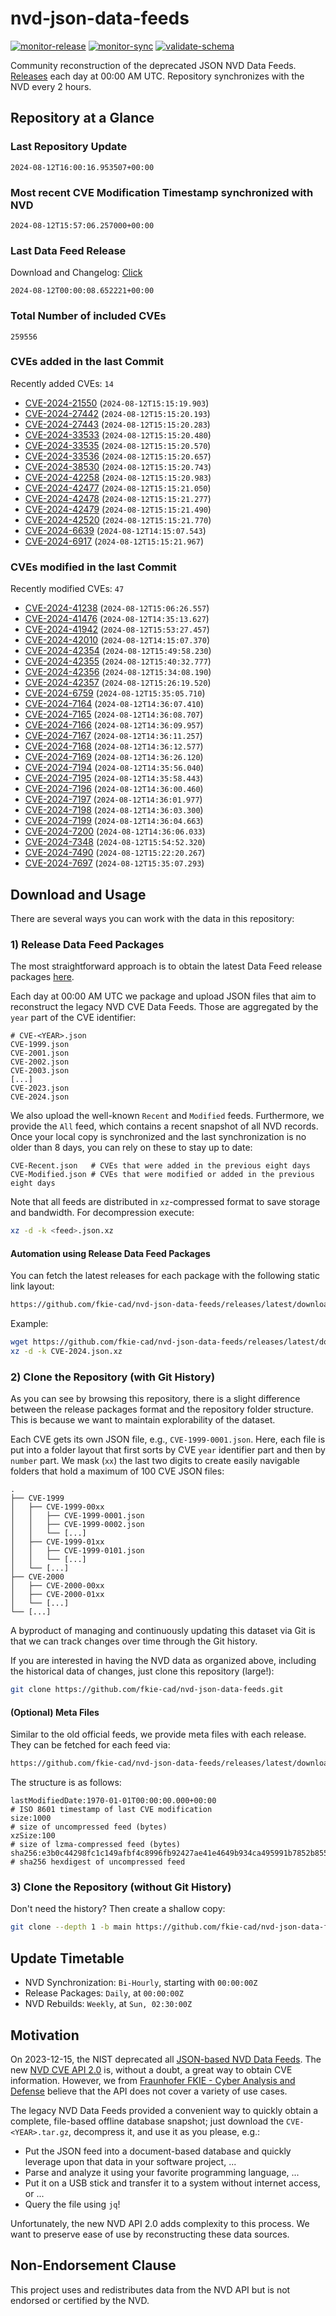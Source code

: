 # nvd-json-data-feeds

[![monitor-release](https://github.com/fkie-cad/nvd-json-data-feeds/actions/workflows/monitor_release.yml/badge.svg)](https://github.com/fkie-cad/nvd-json-data-feeds/actions/workflows/monitor_release.yml)
[![monitor-sync](https://github.com/fkie-cad/nvd-json-data-feeds/actions/workflows/monitor_sync.yml/badge.svg)](https://github.com/fkie-cad/nvd-json-data-feeds/actions/workflows/monitor_sync.yml)
[![validate-schema](https://github.com/fkie-cad/nvd-json-data-feeds/actions/workflows/validate_schema.yml/badge.svg)](https://github.com/fkie-cad/nvd-json-data-feeds/actions/workflows/validate_schema.yml)

Community reconstruction of the deprecated JSON NVD Data Feeds.
[Releases](https://github.com/fkie-cad/nvd-json-data-feeds/releases/latest) each day at 00:00 AM UTC.
Repository synchronizes with the NVD every 2 hours.

## Repository at a Glance

### Last Repository Update

```plain
2024-08-12T16:00:16.953507+00:00
```

### Most recent CVE Modification Timestamp synchronized with NVD

```plain
2024-08-12T15:57:06.257000+00:00
```

### Last Data Feed Release

Download and Changelog: [Click](https://github.com/fkie-cad/nvd-json-data-feeds/releases/latest)

```plain
2024-08-12T00:00:08.652221+00:00
```

### Total Number of included CVEs

```plain
259556
```

### CVEs added in the last Commit

Recently added CVEs: `14`

- [CVE-2024-21550](CVE-2024/CVE-2024-215xx/CVE-2024-21550.json) (`2024-08-12T15:15:19.903`)
- [CVE-2024-27442](CVE-2024/CVE-2024-274xx/CVE-2024-27442.json) (`2024-08-12T15:15:20.193`)
- [CVE-2024-27443](CVE-2024/CVE-2024-274xx/CVE-2024-27443.json) (`2024-08-12T15:15:20.283`)
- [CVE-2024-33533](CVE-2024/CVE-2024-335xx/CVE-2024-33533.json) (`2024-08-12T15:15:20.480`)
- [CVE-2024-33535](CVE-2024/CVE-2024-335xx/CVE-2024-33535.json) (`2024-08-12T15:15:20.570`)
- [CVE-2024-33536](CVE-2024/CVE-2024-335xx/CVE-2024-33536.json) (`2024-08-12T15:15:20.657`)
- [CVE-2024-38530](CVE-2024/CVE-2024-385xx/CVE-2024-38530.json) (`2024-08-12T15:15:20.743`)
- [CVE-2024-42258](CVE-2024/CVE-2024-422xx/CVE-2024-42258.json) (`2024-08-12T15:15:20.983`)
- [CVE-2024-42477](CVE-2024/CVE-2024-424xx/CVE-2024-42477.json) (`2024-08-12T15:15:21.050`)
- [CVE-2024-42478](CVE-2024/CVE-2024-424xx/CVE-2024-42478.json) (`2024-08-12T15:15:21.277`)
- [CVE-2024-42479](CVE-2024/CVE-2024-424xx/CVE-2024-42479.json) (`2024-08-12T15:15:21.490`)
- [CVE-2024-42520](CVE-2024/CVE-2024-425xx/CVE-2024-42520.json) (`2024-08-12T15:15:21.770`)
- [CVE-2024-6639](CVE-2024/CVE-2024-66xx/CVE-2024-6639.json) (`2024-08-12T14:15:07.543`)
- [CVE-2024-6917](CVE-2024/CVE-2024-69xx/CVE-2024-6917.json) (`2024-08-12T15:15:21.967`)


### CVEs modified in the last Commit

Recently modified CVEs: `47`

- [CVE-2024-41238](CVE-2024/CVE-2024-412xx/CVE-2024-41238.json) (`2024-08-12T15:06:26.557`)
- [CVE-2024-41476](CVE-2024/CVE-2024-414xx/CVE-2024-41476.json) (`2024-08-12T14:35:13.627`)
- [CVE-2024-41942](CVE-2024/CVE-2024-419xx/CVE-2024-41942.json) (`2024-08-12T15:53:27.457`)
- [CVE-2024-42010](CVE-2024/CVE-2024-420xx/CVE-2024-42010.json) (`2024-08-12T14:15:07.370`)
- [CVE-2024-42354](CVE-2024/CVE-2024-423xx/CVE-2024-42354.json) (`2024-08-12T15:49:58.230`)
- [CVE-2024-42355](CVE-2024/CVE-2024-423xx/CVE-2024-42355.json) (`2024-08-12T15:40:32.777`)
- [CVE-2024-42356](CVE-2024/CVE-2024-423xx/CVE-2024-42356.json) (`2024-08-12T15:34:08.190`)
- [CVE-2024-42357](CVE-2024/CVE-2024-423xx/CVE-2024-42357.json) (`2024-08-12T15:26:19.520`)
- [CVE-2024-6759](CVE-2024/CVE-2024-67xx/CVE-2024-6759.json) (`2024-08-12T15:35:05.710`)
- [CVE-2024-7164](CVE-2024/CVE-2024-71xx/CVE-2024-7164.json) (`2024-08-12T14:36:07.410`)
- [CVE-2024-7165](CVE-2024/CVE-2024-71xx/CVE-2024-7165.json) (`2024-08-12T14:36:08.707`)
- [CVE-2024-7166](CVE-2024/CVE-2024-71xx/CVE-2024-7166.json) (`2024-08-12T14:36:09.957`)
- [CVE-2024-7167](CVE-2024/CVE-2024-71xx/CVE-2024-7167.json) (`2024-08-12T14:36:11.257`)
- [CVE-2024-7168](CVE-2024/CVE-2024-71xx/CVE-2024-7168.json) (`2024-08-12T14:36:12.577`)
- [CVE-2024-7169](CVE-2024/CVE-2024-71xx/CVE-2024-7169.json) (`2024-08-12T14:36:26.120`)
- [CVE-2024-7194](CVE-2024/CVE-2024-71xx/CVE-2024-7194.json) (`2024-08-12T14:35:56.040`)
- [CVE-2024-7195](CVE-2024/CVE-2024-71xx/CVE-2024-7195.json) (`2024-08-12T14:35:58.443`)
- [CVE-2024-7196](CVE-2024/CVE-2024-71xx/CVE-2024-7196.json) (`2024-08-12T14:36:00.460`)
- [CVE-2024-7197](CVE-2024/CVE-2024-71xx/CVE-2024-7197.json) (`2024-08-12T14:36:01.977`)
- [CVE-2024-7198](CVE-2024/CVE-2024-71xx/CVE-2024-7198.json) (`2024-08-12T14:36:03.300`)
- [CVE-2024-7199](CVE-2024/CVE-2024-71xx/CVE-2024-7199.json) (`2024-08-12T14:36:04.663`)
- [CVE-2024-7200](CVE-2024/CVE-2024-72xx/CVE-2024-7200.json) (`2024-08-12T14:36:06.033`)
- [CVE-2024-7348](CVE-2024/CVE-2024-73xx/CVE-2024-7348.json) (`2024-08-12T15:54:52.320`)
- [CVE-2024-7490](CVE-2024/CVE-2024-74xx/CVE-2024-7490.json) (`2024-08-12T15:22:20.267`)
- [CVE-2024-7697](CVE-2024/CVE-2024-76xx/CVE-2024-7697.json) (`2024-08-12T15:35:07.293`)


## Download and Usage

There are several ways you can work with the data in this repository:

### 1) Release Data Feed Packages

The most straightforward approach is to obtain the latest Data Feed release packages [here](https://github.com/fkie-cad/nvd-json-data-feeds/releases/latest).

Each day at 00:00 AM UTC we package and upload JSON files that aim to reconstruct the legacy NVD CVE Data Feeds.
Those are aggregated by the `year` part of the CVE identifier:

```
# CVE-<YEAR>.json
CVE-1999.json
CVE-2001.json
CVE-2002.json
CVE-2003.json
[...]
CVE-2023.json
CVE-2024.json
```

We also upload the well-known `Recent` and `Modified` feeds.
Furthermore, we provide the `All` feed, which contains a recent snapshot of all NVD records.
Once your local copy is synchronized and the last synchronization is no older than 8 days, you can rely on these to stay up to date:

```plain
CVE-Recent.json   # CVEs that were added in the previous eight days
CVE-Modified.json # CVEs that were modified or added in the previous eight days
```

Note that all feeds are distributed in `xz`-compressed format to save storage and bandwidth.
For decompression execute:

```sh
xz -d -k <feed>.json.xz
```

#### Automation using Release Data Feed Packages

You can fetch the latest releases for each package with the following static link layout:

```sh
https://github.com/fkie-cad/nvd-json-data-feeds/releases/latest/download/CVE-<YEAR>.json.xz
```

Example:

```sh
wget https://github.com/fkie-cad/nvd-json-data-feeds/releases/latest/download/CVE-2024.json.xz
xz -d -k CVE-2024.json.xz
```

### 2) Clone the Repository (with Git History)

As you can see by browsing this repository, there is a slight difference between the release packages format and the repository folder structure.
This is because we want to maintain explorability of the dataset.

Each CVE gets its own JSON file, e.g., `CVE-1999-0001.json`.
Here, each file is put into a folder layout that first sorts by CVE `year` identifier part and then by `number` part.
We mask (`xx`) the last two digits to create easily navigable folders that hold a maximum of 100 CVE JSON files:

```plain
.
├── CVE-1999
│   ├── CVE-1999-00xx
│   │   ├── CVE-1999-0001.json
│   │   ├── CVE-1999-0002.json
│   │   └── [...]
│   ├── CVE-1999-01xx
│   │   ├── CVE-1999-0101.json
│   │   └── [...]
│   └── [...]
├── CVE-2000
│   ├── CVE-2000-00xx
│   ├── CVE-2000-01xx
│   └── [...]
└── [...]
```

A byproduct of managing and continuously updating this dataset via Git is that we can track changes over time through the Git history.

If you are interested in having the NVD data as organized above, including the historical data of changes, just clone this repository (large!):

```sh
git clone https://github.com/fkie-cad/nvd-json-data-feeds.git
```

#### (Optional) Meta Files

Similar to the old official feeds, we provide meta files with each release. They can be fetched for each feed via:

```sh
https://github.com/fkie-cad/nvd-json-data-feeds/releases/latest/download/CVE-<YEAR>.meta
```

The structure is as follows:

```plain
lastModifiedDate:1970-01-01T00:00:00.000+00:00                          # ISO 8601 timestamp of last CVE modification
size:1000                                                               # size of uncompressed feed (bytes)
xzSize:100                                                              # size of lzma-compressed feed (bytes)
sha256:e3b0c44298fc1c149afbf4c8996fb92427ae41e4649b934ca495991b7852b855 # sha256 hexdigest of uncompressed feed
```

### 3) Clone the Repository (without Git History)

Don't need the history? Then create a shallow copy:

```sh
git clone --depth 1 -b main https://github.com/fkie-cad/nvd-json-data-feeds.git
```


## Update Timetable

* NVD Synchronization: `Bi-Hourly`, starting with `00:00:00Z`
* Release Packages: `Daily`, at `00:00:00Z`
* NVD Rebuilds: `Weekly`, at `Sun, 02:30:00Z`


## Motivation

On 2023-12-15, the NIST deprecated all [JSON-based NVD Data Feeds](https://nvd.nist.gov/vuln/data-feeds#divRetirementBanner-1).
The new [NVD CVE API 2.0](https://nvd.nist.gov/developers/vulnerabilities) is, without a doubt, a great way to obtain CVE information.
However, we from [Fraunhofer FKIE - Cyber Analysis and Defense](https://www.fkie.fraunhofer.de/en/departments/cad.html) believe that the API does not cover a variety of use cases.

The legacy NVD Data Feeds provided a convenient way to quickly obtain a complete, file-based offline database snapshot; just download the `CVE-<YEAR>.tar.gz`, decompress it, and use it as you please, e.g.:

- Put the JSON feed into a document-based database and quickly leverage upon that data in your software project, ...
- Parse and analyze it using your favorite programming language, ...
- Put it on a USB stick and transfer it to a system without internet access, or ...
- Query the file using `jq`!

Unfortunately, the new NVD API 2.0 adds complexity to this process.
We want to preserve ease of use by reconstructing these data sources.

## Non-Endorsement Clause

This project uses and redistributes data from the NVD API but is not endorsed or certified by the NVD.